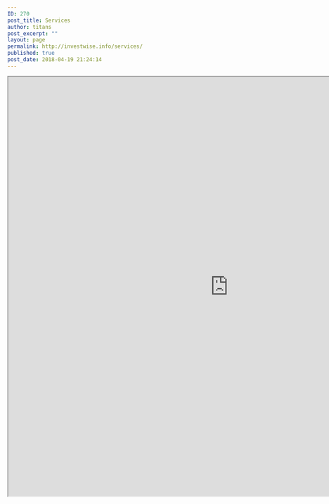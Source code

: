 ```yaml
---
ID: 270
post_title: Services
author: titans
post_excerpt: ""
layout: page
permalink: http://investwise.info/services/
published: true
post_date: 2018-04-19 21:24:14
---
```

<iframe src="https://public.tableau.com/shared/KFBFG87T8?:showVizHome=no&amp;:embed=true" width="1000" height="955"></iframe>